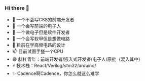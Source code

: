### Hi there 👋


- 🔭 一个不会写CSS的前端开发者
- 🌱 一个会写前端的电子人
- 👯 一个做电子但是软件开发者
- 🤔 一个会写软甲但是想做电路
- 💬 目前在学高频电路的设计
- 📫 目前试图手搓一个CPU
- 😄 斜杠青年：前端开发者/嵌入式开发者/电子人/原批（混入其中）
- ⚡ 技术栈：React/Verilog/stm32/arduino/
- ✨ Cadence啊Cadence，你怎么就这么难学
<!-- - 👋  -->
